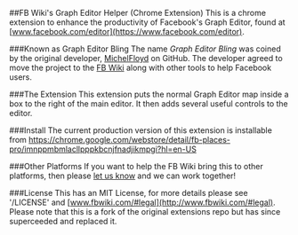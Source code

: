 ##FB Wiki's Graph Editor Helper (Chrome Extension)
This is a chrome extension to enhance the productivity of Facebook's Graph Editor, found at [www.facebook.com/editor](https://www.facebook.com/editor).

###Known as Graph Editor Bling
The name *Graph Editor Bling* was coined by the original developer, [MichelFloyd](https://github.com/MichelFloyd) on GitHub. The developer agreed to move the project to the [FB Wiki](http://www.fbwiki.com/#tools) along with other tools to help Facebook users.

###The Extension
This extension puts the normal Graph Editor map inside a box to the right of the main editor. It then adds several useful controls to the editor.

###Install
The current production version of this extension is installable from
https://chrome.google.com/webstore/detail/fb-places-pro/imnppmbmlacllpppkbcnjfnadjikmpgi?hl=en-US

###Other Platforms
If you want to help the FB Wiki bring this to other platforms, then please [let us know](http://www.fbwiki.com/#contact) and we can work together!

###License
This has an MIT License, for more details please see '/LICENSE' and [www.fbwiki.com/#legal](http://www.fbwiki.com/#legal). Please note that this is a fork of the original extensions repo but has since superceeded and replaced it.

